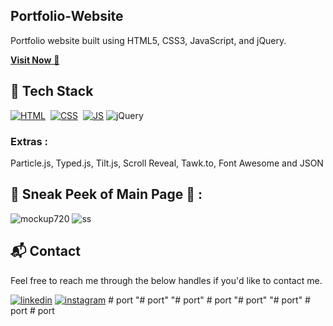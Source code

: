## Portfolio-Website
Portfolio website built using HTML5, CSS3, JavaScript, and jQuery.

<a href="https://jigarsable.netlify.app/" target="_blank">**Visit Now** 🚀</a>


## 📌 Tech Stack
[![HTML](https://img.shields.io/badge/html5%20-%23E34F26.svg?&style=for-the-badge&logo=html5&logoColor=white)](https://github.com/jigar-sable/Portfolio-Website/search?l=html)&nbsp;
[![CSS](https://img.shields.io/badge/css3%20-%231572B6.svg?&style=for-the-badge&logo=css3&logoColor=white)](https://github.com/jigar-sable/Portfolio-Website/search?l=css)&nbsp;
[![JS](https://img.shields.io/badge/javascript%20-%23323330.svg?&style=for-the-badge&logo=javascript&logoColor=%23F7DF1E)](https://github.com/jigar-sable/Portfolio-Website/search?l=javascript)
<img alt="jQuery" src="https://img.shields.io/badge/jquery-%230769AD.svg?style=for-the-badge&logo=jquery&logoColor=white"/>

### Extras : 
Particle.js, Typed.js, Tilt.js, Scroll Reveal, Tawk.to, Font Awesome and JSON

## 📌 Sneak Peek of Main Page 🙈 :
![mockup720](https://user-images.githubusercontent.com/64949957/124947013-1f682080-e02d-11eb-977e-df3bbd4fa838.png)
![ss](https://user-images.githubusercontent.com/64949957/159113640-d92665a8-f614-42b3-8456-66b97fc2e651.png)


<h2>📬 Contact</h2>

Feel free to reach me through the below handles if you'd like to contact me.

[![linkedin](https://img.shields.io/badge/LinkedIn-0077B5?style=for-the-badge&logo=linkedin&logoColor=white)](https://www.linkedin.com/in/jigar-sablee)
[![instagram](https://img.shields.io/badge/Instagram-E4405F?style=for-the-badge&logo=instagram&logoColor=white)](https://www.instagram.com/jigarsable.dev)
#   p o r t  
 "# port" 
"# port" 
#   p o r t  
 "# port" 
"# port" 
#   p o r t  
 #   p o r t  
 